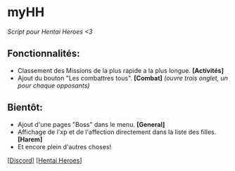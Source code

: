 # myHH
*Script pour Hentai Heroes <3*
## Fonctionnalités:
* Classement des Missions de la plus rapide a la plus longue. **[Activités]**
* Ajout du bouton "Les combattres tous". **[Combat]** *(ouvre trois onglet, un pour chaque opposants)*
## Bientôt:
* Ajout d'une pages "Boss" dans le menu. **[General]**
* Affichage de l'xp et de l'affection directement dans la liste des filles. **[Harem]**
* Et encore plein d'autres choses!

[[Discord](https://discord.gg/fcgPCvc)] [[Hentai Heroes](https://www.hentaiheroes.com/)]

